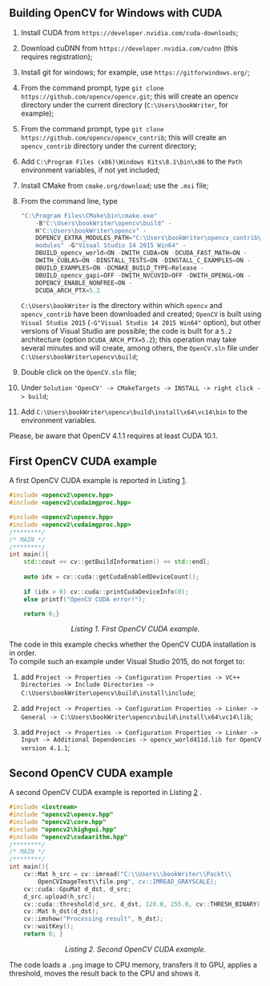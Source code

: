## Building OpenCV for Windows with CUDA

1.  Install CUDA from `https://developer.nvidia.com/cuda-downloads`;

2.  Download cuDNN from `https://developer.nvidia.com/cudnn` (this requires registration);

3.  Install git for windows; for example, use
    `https://gitforwindows.org/`;

4.  From the command prompt, type `git clone
    https://github.com/opencv/opencv.git`; this will create an opencv
    directory under the current directory (`C:\Users\bookWriter`, for
    example);

5.  From the command prompt, type `git clone
    https://github.com/opencv/opencv_contrib`; this will create an
    `opencv_contrib` directory under the current directory;

6.  Add `C:\Program Files (x86)\Windows Kits\8.1\bin\x86` to the `Path`
    environment variables, if not yet included;

7.  Install CMake from `cmake.org/download`; use the `.msi` file;

8.  From the command line, type
    
    ``` powershell
    "C:\Program Files\CMake\bin\cmake.exe"
        -B"C:\Users\bookWriter\opencv\build" -
        H"C:\Users\bookWriter\opencv" -
        DOPENCV_EXTRA_MODULES_PATH="C:\Users\bookWriter\opencv_contrib\
        modules" -G"Visual Studio 14 2015 Win64" -
        DBUILD_opencv_world=ON -DWITH_CUDA=ON -DCUDA_FAST_MATH=ON -
        DWITH_CUBLAS=ON -DINSTALL_TESTS=ON -DINSTALL_C_EXAMPLES=ON -
        DBUILD_EXAMPLES=ON -DCMAKE_BUILD_TYPE=Release -
        DBUILD_opencv_gapi=OFF -DWITH_NVCUVID=OFF -DWITH_OPENGL=ON -
        DOPENCV_ENABLE_NONFREE=ON -
        DCUDA_ARCH_PTX=5.2 
    ```
    
    `C:\Users\bookWriter` is the directory within which `opencv` and
    `opencv_contrib` have been downloaded and created; `OpenCV` is built
    using `Visual Studio 2015` (`-G"Visual Studio 14 2015 Win64"`
    option), but other versions of Visual Studio are possible; the code
    is built for a `5.2` architecture (option `DCUDA_ARCH_PTX=5.2`);
    this operation may take several minutes and will create, among
    others, the `OpenCV.sln` file under
    `C:\Users\bookWriter\opencv\build`;

9.  Double click on the `OpenCV.sln` file;

10. Under `Solution` `'OpenCV' -> CMakeTargets -> INSTALL -> right click
    -> build`;

11. Add `C:\Users\bookWriter\opencv\build\install\x64\vc14\bin` to the
    environment variables.

Please, be aware that OpenCV 4.1.1 requires at least CUDA 10.1.

## First OpenCV CUDA example

A first OpenCV CUDA example is reported in Listing [1](#firstExampleOpenCV).

``` c++
#include <opencv2\opencv.hpp>
#include <opencv2\cudaimgproc.hpp>

#include <opencv2\opencv.hpp>
#include <opencv2\cudaimgproc.hpp>
/********/
/* MAIN */
/********/
int main(){
    std::cout << cv::getBuildInformation() << std::endl;
    
    auto idx = cv::cuda::getCudaEnabledDeviceCount();
    
    if (idx > 0) cv::cuda::printCudaDeviceInfo(0);
    else printf("OpenCV CUDA error!");

    return 0;}
```
<p align="center" id="firstExampleOpenCV" >
     <em>Listing 1. First OpenCV CUDA example.</em>
</p>

The code in this example checks whether the OpenCV CUDA installation is in order.  
To compile such an example under Visual Studio 2015, do not forget to:

1.  add `Project -> Properties -> Configuration Properties -> VC++
    Directories -> Include Directories ->
    C:\Users\bookWriter\opencv\build\install\include`;

2.  add `Project -> Properties -> Configuration Properties -> Linker -> General -> C:\Users\bookWriter\opencv\build\install\x64\vc14\lib`;

3.  add `Project -> Properties -> Configuration Properties -> Linker -> Input -> Additional Dependencies -> opencv_world411d.lib for OpenCV version 4.1.1`;

## Second OpenCV CUDA example

A second OpenCV CUDA example is reported in Listing [2](#secondExampleOpenCV) .  

``` c++
#include <iostream>
#include "opencv2\opencv.hpp"
#include "opencv2\core.hpp"
#include "opencv2\highgui.hpp"
#include "opencv2\cudaarithm.hpp"
/********/
/* MAIN */
/********/
int main(){
    cv::Mat h_src = cv::imread("C:\\Users\\bookWriter\\Packt\\
        OpenCVImageTest\\file.png", cv::IMREAD_GRAYSCALE);
    cv::cuda::GpuMat d_dst, d_src;
    d_src.upload(h_src);
    cv::cuda::threshold(d_src, d_dst, 128.0, 255.0, cv::THRESH_BINARY);
    cv::Mat h_dst(d_dst);
    cv::imshow("Processing result", h_dst);
    cv::waitKey();
    return 0; }
```
<p align="center" id="secondExampleOpenCV" >
     <em>Listing 2. Second OpenCV CUDA example.</em>
</p>

The code loads a `.png` image to CPU memory, transfers it to GPU, applies a threshold, moves the result back to the CPU and shows it.

